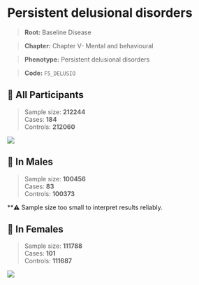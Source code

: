 # Persistent delusional disorders

> **Root:** Baseline Disease  

> **Chapter:** Chapter V- Mental and behavioural  

> **Phenotype:** Persistent delusional disorders  

> **Code:** `F5_DELUSIO`

## 🧪 All Participants  
> Sample size: **212244**  
> Cases: **184**  
> Controls: **212060**
<img src="/Disease/Figures/ALL/Incidence/F5_DELUSIO.png"/>
<CsvTable src="/Disease/Data/ALL/Incidence/COX_F5_DELUSIO.csv" label="🔍 View full results" />

## 👨 In Males  
> Sample size: **100456**  
> Cases: **83**  
> Controls: **100373**

**⚠️ Sample size too small to interpret results reliably.


## 👩 In Females  
> Sample size: **111788**  
> Cases: **101**  
> Controls: **111687**
<img src="/Disease/Figures/Female/Incidence/F5_DELUSIO.png"/>
<CsvTable src="/Disease/Data/Female/Incidence/COX_F5_DELUSIO.csv" label="🔍 View full results" />
